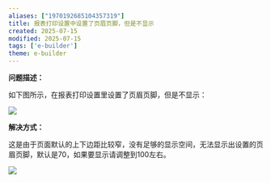 ```yaml
---
aliases: ["1970192685104357319"]
title: 报表打印设置中设置了页眉页脚，但是不显示
created: 2025-07-15
modified: 2025-07-15
tags: ['e-builder']
theme: e-builder
---
```


**问题描述：**

如下图所示，在报表打印设置里设置了页眉页脚，但是不显示：

![](44fe3e5ef76dab58c5a1542635d54123.jpg)

**解决方式：**

这是由于页面默认的上下边距比较窄，没有足够的显示空间，无法显示出设置的页眉页脚，默认是70，如果要显示请调整到100左右。

![](76c431b01c9dd0689b1b186d99b6d32d.jpg)